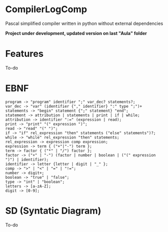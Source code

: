 # CompilerLogComp

Pascal simplified compiler written in python without external dependencies

**Project under development, updated version on last "Aula" folder**

# Features

To-do

# EBNF

```
program -> "program" identifier ";" var_dec? statements?;
var_dec -> "var" (identifier {"," identifier} ":" type ";")+
statements -> "begin" statement {";" statement} "end";
statement -> attribution | statements | print | if | while;
attribution -> identifier ":=" (expression | read);
print -> "print" "(" expression ")";
read -> "read" "(" ")";
if -> "if" rel_expression "then" statements ("else" statements")?;
while -> "while" rel_expression "then" statements;
rel_expression -> expression comp expression;
expression -> term { ("+"|"-") term };
term -> factor { ("*" | "/") factor };
factor -> ("+" | "-") (factor | number | boolean | ("(" expression ")") | identifier);
identifier -> letter {letter | digit | "_" };
comp -> ">" | "<" | "=" | "!=";
number -> digit+;
boolean -> "true" | "false";
type -> "int" | "boolean";
letters -> [a-zA-Z];
digit -> [0-9];
```

# SD (Syntatic Diagram)

To-do